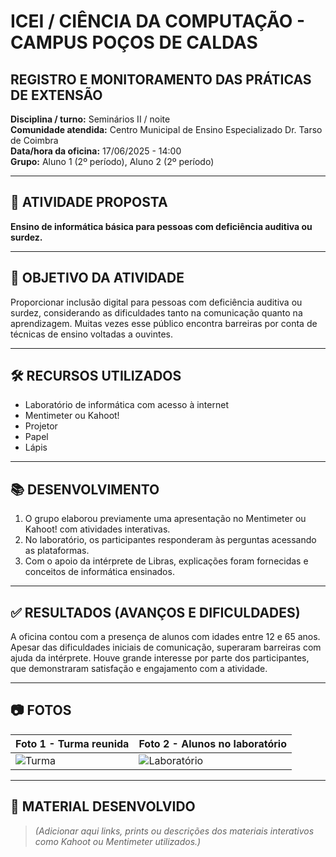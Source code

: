 # ICEI / CIÊNCIA DA COMPUTAÇÃO - CAMPUS POÇOS DE CALDAS  
## REGISTRO E MONITORAMENTO DAS PRÁTICAS DE EXTENSÃO

**Disciplina / turno:** Seminários II / noite  
**Comunidade atendida:** Centro Municipal de Ensino Especializado Dr. Tarso de Coimbra  
**Data/hora da oficina:** 17/06/2025 - 14:00  
**Grupo:** Aluno 1 (2º período), Aluno 2 (2º período)

---

## 🧠 ATIVIDADE PROPOSTA
**Ensino de informática básica para pessoas com deficiência auditiva ou surdez.**

---

## 🎯 OBJETIVO DA ATIVIDADE
Proporcionar inclusão digital para pessoas com deficiência auditiva ou surdez, considerando as dificuldades tanto na comunicação quanto na aprendizagem. Muitas vezes esse público encontra barreiras por conta de técnicas de ensino voltadas a ouvintes.

---

## 🛠️ RECURSOS UTILIZADOS
- Laboratório de informática com acesso à internet  
- Mentimeter ou Kahoot!  
- Projetor  
- Papel  
- Lápis

---

## 📚 DESENVOLVIMENTO
1. O grupo elaborou previamente uma apresentação no Mentimeter ou Kahoot! com atividades interativas.  
2. No laboratório, os participantes responderam às perguntas acessando as plataformas.  
3. Com o apoio da intérprete de Libras, explicações foram fornecidas e conceitos de informática ensinados.

---

## ✅ RESULTADOS (AVANÇOS E DIFICULDADES)
A oficina contou com a presença de alunos com idades entre 12 e 65 anos. Apesar das dificuldades iniciais de comunicação, superaram barreiras com ajuda da intérprete. Houve grande interesse por parte dos participantes, que demonstraram satisfação e engajamento com a atividade.

---

## 📷 FOTOS
| Foto 1 - Turma reunida | Foto 2 - Alunos no laboratório |
|------------------------|-------------------------------|
| ![Turma](fotos/turma.jpg) | ![Laboratório](fotos/laboratorio.jpg) |

---

## 📎 MATERIAL DESENVOLVIDO
> *(Adicionar aqui links, prints ou descrições dos materiais interativos como Kahoot ou Mentimeter utilizados.)*
